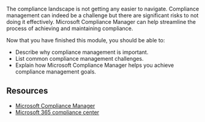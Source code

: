 The compliance landscape is not getting any easier to navigate. Compliance management can indeed be a challenge but there are significant risks to not doing it effectively. Microsoft Compliance Manager can help streamline the process of achieving and maintaining compliance.

Now that you have finished this module, you should be able to:
  
- Describe why compliance management is important.
- List common compliance management challenges.
- Explain how Microsoft Compliance Manager helps you achieve compliance management goals.


## Resources

- [Microsoft Compliance Manager](/microsoft-365/compliance/compliance-manager-overview?azure-portal=true)
- [Microsoft 365 compliance center](/microsoft-365/compliance/microsoft-365-compliance-center?azure-portal=true)

